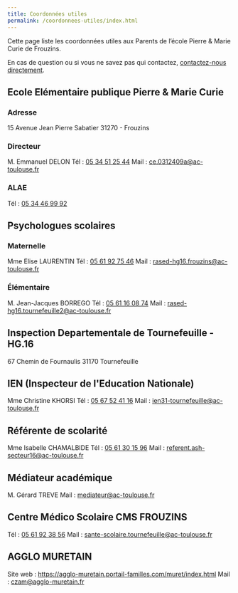 ```yaml
---
title: Coordonnées utiles
permalink: /coordonnees-utiles/index.html
---
```


Cette page liste les coordonnées utiles aux Parents de l’école Pierre & Marie Curie de Frouzins.

En cas de question ou si vous ne savez pas qui contactez, [contactez-nous directement](/contact).

## Ecole Elémentaire publique Pierre & Marie Curie

### Adresse

15 Avenue Jean Pierre Sabatier
31270 - Frouzins

### Directeur

M. Emmanuel DELON
Tél : [05 34 51 25 44](tel:+33534512544)
Mail : ce.0312409a@ac-toulouse.fr

### ALAE

Tél : [05 34 46 99 92](tel:+33534469992)

## Psychologues scolaires

### Maternelle

Mme Elise LAURENTIN
Tél : [05 61 92 75 46](tel:+33561927546)
Mail : rased-hg16.frouzins@ac-toulouse.fr

### Élémentaire

M. Jean-Jacques BORREGO
Tél : [05 61 16 08 74](tel:+33561160874)
Mail : rased-hg16.tournefeuille2@ac-toulouse.fr

## Inspection Departementale de Tournefeuille - HG.16

67 Chemin de Fournaulis
31170 Tournefeuille

## IEN (Inspecteur de l'Education Nationale)

Mme Christine KHORSI
Tél : [05 67 52 41 16](tel:+33567524116)
Mail : ien31-tournefeuille@ac-toulouse.fr

## Référente de scolarité

Mme Isabelle CHAMALBIDE
Tél : [05 61 30 15 96](tel:+33561301596)
Mail : referent.ash-secteur16@ac-toulouse.fr

## Médiateur académique

M. Gérard TREVE
Mail : mediateur@ac-toulouse.fr

## Centre Médico Scolaire CMS FROUZINS

Tél : [05 61 92 38 56](tel:+33561923856)
Mail : sante-scolaire.tournefeuille@ac-toulouse.fr

## AGGLO MURETAIN

Site web : https://agglo-muretain.portail-familles.com/muret/index.html
Mail : czam@agglo-muretain.fr
